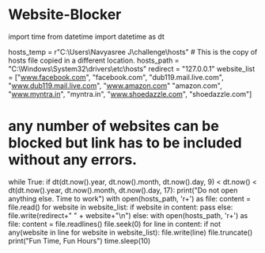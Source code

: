 # Website-Blocker
import time
from datetime import datetime as dt

hosts_temp = r"C:\Users\Navyasree J\challenge\hosts"   # This is the copy of hosts file copied in a different location.
hosts_path = "C:\Windows\System32\drivers\etc\hosts"
redirect = "127.0.0.1"
website_list = ["www.facebook.com", "facebook.com", "dub119.mail.live.com", "www.dub119.mail.live.com", "www.amazon.com"
                "amazon.com", "www.myntra.in", "myntra.in", "www.shoedazzle.com", "shoedazzle.com"]
# any number of websites can be blocked but link has to be included without any errors.

while True:
    if dt(dt.now().year, dt.now().month, dt.now().day, 9) < dt.now() < dt(dt.now().year, dt.now().month,
                                                                          dt.now().day, 17):
        print("Do not open anything else. Time to work")
        with open(hosts_path, 'r+') as file:
            content = file.read()
            for website in website_list:
                if website in content:
                    pass
                else:
                    file.write(redirect+" " + website+"\n")
    else:
        with open(hosts_path, 'r+') as file:
            content = file.readlines()
            file.seek(0)
            for line in content:
                if not any(website in line for website in website_list):
                    file.write(line)
            file.truncate()
        print("Fun Time, Fun Hours")
    time.sleep(10)
